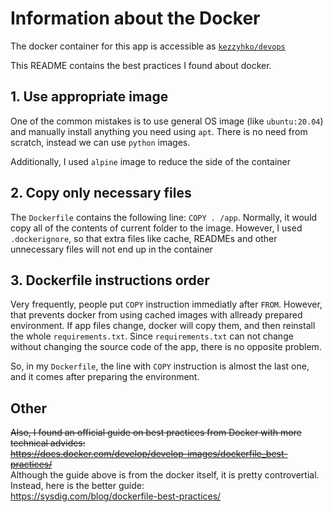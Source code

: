 # Information about the Docker

The docker container for this app is accessible as [`kezzyhko/devops`](https://hub.docker.com/repository/docker/kezzyhko/devops)

This README contains the best practices I found about docker.



## 1. Use appropriate image

One of the common mistakes is to use general OS image (like `ubuntu:20.04`) and manually install anything you need using `apt`. There is no need from scratch, instead we can use `python` images.

Additionally, I used `alpine` image to reduce the side of the container



## 2. Copy only necessary files

The `Dockerfile` contains the following line: `COPY . /app`. Normally, it would copy all of the contents of current folder to the image. However, I used `.dockerignore`, so that extra files like cache, READMEs and other unnecessary files will not end up in the container



## 3. Dockerfile instructions order

Very frequently, people put `COPY` instruction immediatly after `FROM`. However, that prevents docker from using cached images with allready prepared environment. If app files change, docker will copy them, and then reinstall the whole `requirements.txt`. Since `requirements.txt` can not change without changing the source code of the app, there is no opposite problem.

So, in my `Dockerfile`, the line with `COPY` instruction is almost the last one, and it comes after preparing the environment.



## Other

~~Also, I found an official guide on best practices from Docker with more technical advides:~~  
~~<https://docs.docker.com/develop/develop-images/dockerfile_best-practices/>~~  
Although the guide above is from the docker itself, it is pretty controvertial. Instead, here is the better guide:  
<https://sysdig.com/blog/dockerfile-best-practices/>  
